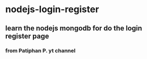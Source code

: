 # nodejs-login-register

## learn the nodejs mongodb for do the login register page
### from Patiphan P. yt channel

